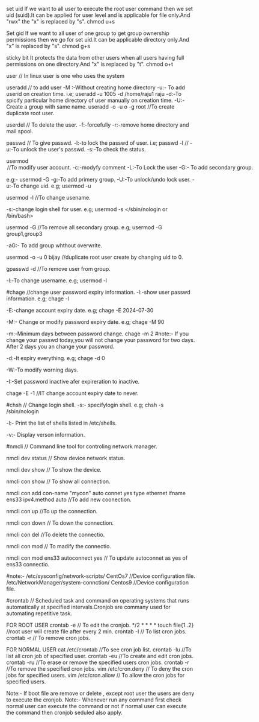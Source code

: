 set uid
If we want to all user to execute the root user command then we set uid (suid).It can be applied for user level and is applicable for file only.And "rwx" the "x" is replaced by "s".
chmod u+s <filename>

Set gid
If we want to all user of one group to get group ownership permissions then we go for set uid.It can be applicable directory only.And "x" is replaced by "s".
chmod g+s <directory name > 

sticky bit
It protects the data from other users when all users having full permissions on one directory.And "x" is replaced by "t".
chmod o+t <directory name>

user // In linux user is one who uses the system

useradd <user name> // to add user 
-M :-Without creating home directory
-u:- To add userid on creation time.
i.e; useradd -u 1005 -d /home/raju1 raju
-d:-To spicify particular home directory of user manually on creation time.
-U:-Create a group with same name.
useradd -o -u o -g root <username> //To create duplicate root user.

userdel <username> // To delete the user.
-f:-forcefully
-r:-remove home directory and mail spool.

passwd <username> // To give passwd.
-l:-to lock the passwd of user.
i.e; passwd -l <username> //
-u:-To unlock the user's passwd.
-s:-To check the status.

usermod <option> <usename> //To modify user account.
-c:-modyfy comment
-L:-To Lock the user
-G:- To add secondary group.

e.g:- usermod -G <group name> <user name>
-g:-To add primery group.
-U:-To unlock/undo lock user.
-u:-To change uid.
e.g; usermod -u <uid> <user name>

usermod -l <new name> <old name> //To change usename.

-s:-change login shell for user.
e.g; usermod -s </sbin/nologin or /bin/bash> <user name>

usermod -G <user name> //To remove all secondary group.
e.g; usermod -G group1,group3 <username>

-aG:- To add group whthout overwrite.

usermod -o -u 0 bijay //duplicate root user create by changing uid to 0.

gpasswd -d <username> <group name> //To remove user from group.

-l:-To change username.
e.g; usermod -l <new name> <old name>

#chage //change user password expiry information.
-l:-show user passwd information.
e.g; chage -l <user name>

-E:-change account expiry date.
e.g; chage -E 2024-07-30 <user  name>

-M:- Change or modify password expiry date.
e.g; chage -M 90 <username>

-m:-Minimum days between password change.
chage -m 2 <user name>
#note:- If you change your passwd today,you will not change your password for two days.
After 2 days you an change your password.

-d:-It expiry everything.
e.g; chage -d 0 <user name>

-W:-To modify worning days.

-I:-Set password inactive afer expireration to inactive.

chage -E -1 <user name> //IT change account expiry date to never.

#chsh // Change login shell.
-s:- specifylogin shell.
e.g; chsh -s /sbin/nologin <usernamr>

-l:- Print the list of shells listed in /etc/shells.

-v:- Display verson information.

#nmcli // Command line tool for controling network manager.

nmcli dev status // Show device network status.

nmcli dev show // To show the device.

nmcli con show // To show all connection.

nmcli con add con-name "mycon" auto connet yes type ethernet ifname ens33 ipv4.method auto //To add new coonection.

nmcli con up <con-name> //To up the connection.

nmcli con down <con-name> // To down the connection.

nmcli con del <con-name> //To delete the connectio.

nmcli con mod <con-name> // To madify the connectio.

nmcli con mod ens33 autoconnect yes // To update autoconnet as yes of ens33 connectio.

#note:- /etc/sysconfig/network-scripts/      CentOs7  //Device configuration file.  
        /etc/NetworkManager/system-connction/     Centos9 //Device configuration file.  

#crontab // Scheduled task and command on operating systems that runs automatically at specified intervals.Cronjob are commany used for automating repetitive task.

FOR ROOT USER
crontab -e // To edit the cronjob.
*/2 * * * * touch file{1..2} //root user will create file after every 2 min.
crontab -l // To list cron jobs.
crontab -r // To remove cron jobs.

FOR NORMAL USER
cat /etc/crontab //To see cron job list.
crontab -lu <username> //To list all cron job of specified user.
crontab -eu <username> //To create and edit cron jobs.
crontab -ru <username> //To erase or remove the specified users cron jobs.
crontab -r <job id> //To remove the specified cron jobs.
vim /etc/cron.deny // To deny the cron jobs for specified users.
vim /etc/cron.allow // To allow the cron jobs for specified users.

Note:- If boot file are remove or delete , except root user the users are deny to execute the cronjob.
Note:- Whenever run any command first check normal user can execute the command or not if normal user can execute the command then cronjob seduled also apply.
